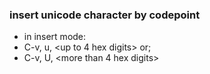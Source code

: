 

### insert unicode character by codepoint
- in insert mode:
- C-v, u, <up to 4 hex digits> or;
- C-v, U, <more than 4 hex digits>
